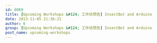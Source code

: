 ```yaml
---
id: 6069
title: [Upcoming Workshops &#124; 工作坊预告] InsectBot and Arduino
date: 2013-11-05 21:36:21
author: 6
group: [Upcoming Workshops &#124; 工作坊预告] InsectBot and Arduino
post_name: upcoming-workshops
---
```


